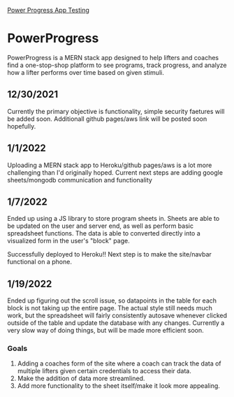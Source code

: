 [Power Progress App Testing](https://powerprogress.herokuapp.com)

# PowerProgress

PowerProgress is a MERN stack app designed to help lifters and coaches find a one-stop-shop platform to see programs, track progress, and analyze how a lifter performs over time based on given stimuli. 

## 12/30/2021

Currently the primary objective is functionality, simple security faetures will be added soon. Additionall github pages/aws link will be posted soon hopefully.

## 1/1/2022

Uploading a MERN stack app to Heroku/github pages/aws is a lot more challenging than I'd originally hoped. Current next steps are adding google sheets/mongodb communication and functionality

## 1/7/2022

Ended up using a JS library to store program sheets in. Sheets are able to be updated on the user and server end, as well as perform basic spreadsheet functions. The data is able to converted directly into a visualized form in the user's "block" page.

Successfully deployed to Heroku!! Next step is to make the site/navbar functional on a phone.

## 1/19/2022

Ended up figuring out the scroll issue, so datapoints in the table for each block is not taking up the entire page. The actual style still needs much work, but the spreadsheet will fairly consistently autosave whenever clicked outside of the table and update the database with any changes. Currently a very slow way of doing things, but will be made more efficient soon.

### Goals

1. Adding a coaches form of the site where a coach can track the data of multiple lifters given certain credentials to access their data.
2. Make the addition of data more streamlined.
3. Add more functionality to the sheet itself/make it look more appealing.
